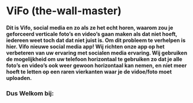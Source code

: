 # ViFo (the-wall-master)
#### Dit is Vifo, social media en zo als ze het echt horen, waarom zou je geforceerd verticale foto’s en video’s gaan maken als dat niet hoeft, iedereen weet toch dat dat niet juist is. Om dit probleem te verhelpen is hier. Vifo nieuwe social media app! Wij richten onze app op het verbeteren van uw ervaring met socialen media ervaring. Wij gebruiken de mogelijkheid om uw telefoon horizontaal te gebruiken zo dat je alle foto’s en video’s ook weer gewoon horizontaal kan nemen, en niet meer hoeft te letten op een raren vierkanten waar je de vidoe/foto moet uploaden. 

### Dus Welkom bij: 
